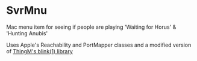 SvrMnu
======

Mac menu item for seeing if people are playing 'Waiting for Horus' & 'Hunting Anubis'

Uses Apple's Reachability and PortMapper classes and a modified version of [ThingM's blink(1) library](https://github.com/todbot/blink1)

